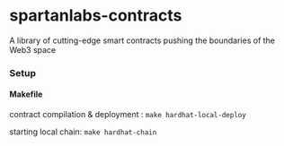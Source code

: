 # spartanlabs-contracts

A library of cutting-edge smart contracts pushing the boundaries of the Web3 space



### Setup

#### Makefile
contract compilation & deployment : `make hardhat-local-deploy`

starting local chain: `make hardhat-chain`

